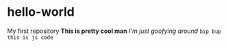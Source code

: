 # hello-world
My first repository
**This is pretty cool man**
*I'm just goofying around*
`bip bup this is js code`
